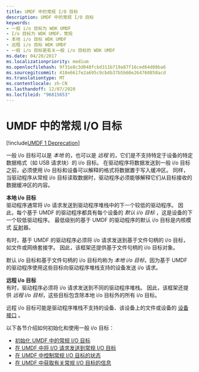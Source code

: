 ```yaml
---
title: UMDF 中的常规 I/O 目标
description: UMDF 中的常规 I/O 目标
keywords:
- 一般 i/o 目标为 WDK UMDF
- I/o 目标为 WDK UMDF，常规
- 本地 i/o 目标 WDK UMDF
- 远程 i/o 目标 WDK UMDF
- 一般 i/o 目标是有关一般 i/o 目标的 WDK UMDF
ms.date: 04/20/2017
ms.localizationpriority: medium
ms.openlocfilehash: 9f31e8c3d048fcbd311b719a87f16ced64d08ba6
ms.sourcegitcommit: 418e6617e2a695c9cb4b37b5b60e264760858acd
ms.translationtype: MT
ms.contentlocale: zh-CN
ms.lasthandoff: 12/07/2020
ms.locfileid: "96815653"
---
```

# <a name="general-io-targets-in-umdf"></a>UMDF 中的常规 I/O 目标


[!include[UMDF 1 Deprecation](../includes/umdf-1-deprecation.md)]

一般 i/o 目标可以是 *本地* 的，也可以是 *远程* 的，它们是不支持特定于设备的特定数据格式（如 USB 请求块）的 i/o 目标。 在驱动程序将数据发送到一般 i/o 目标之前，必须使用 i/o 目标和设备可以解释的格式将数据置于写入缓冲区。 同样，当驱动程序从常规 i/o 目标读取数据时，驱动程序必须能够解释它们从目标接收的数据缓冲区的内容。

<a href="" id="local-i-o-targets-------"></a>**本地 i/o 目标**   
驱动程序通常将 i/o 请求发送到驱动程序堆栈中的下一个较低的驱动程序。 因此，每个基于 UMDF 的驱动程序都具有每个设备的 *默认 i/o 目标* ，这是设备的下一个较低驱动程序。 最低级别的基于 UMDF 的驱动程序的默认 i/o 目标是内核模式 [反射](overview-of-the-umdf.md)器。

有时，基于 UMDF 的驱动程序必须将 i/o 请求发送到基于文件句柄的 i/o 目标，如文件或网络套接字。 因此，该框架还提供基于文件句柄的 i/o 目标对象。

默认 i/o 目标和基于文件句柄的 i/o 目标均称为 *本地 i/o 目标*，因为基于 UMDF 的驱动程序使用这些目标向驱动程序堆栈支持的设备发送 i/o 请求。

<a href="" id="remote-i-o-targets-------"></a>**远程 i/o 目标**   
有时，驱动程序必须将 i/o 请求发送到不同的驱动程序堆栈。 因此，该框架还提供 *远程 i/o 目标*，这些目标包含除本地 i/o 目标外的所有 i/o 目标。

远程 i/o 目标可能是驱动程序堆栈不支持的设备、该设备上的文件或设备的 [设备接口](using-device-interfaces-in-umdf-drivers.md) 。

以下各节介绍如何初始化和使用一般 i/o 目标：

-   [初始化 UMDF 中的常规 I/O 目标](initializing-a-general-i-o-target-in-umdf.md)
-   [在 UMDF 中将 I/O 请求发送到常规 I/O 目标](sending-i-o-requests-to-a-general-i-o-target-in-umdf.md)
-   [在 UMDF 中控制常规 I/O 目标的状态](controlling-a-general-i-o-target-s-state-in-umdf.md)
-   [在 UMDF 中获取有关常规 I/O 目标的信息](obtaining-information-about-a-general-i-o-target-in-umdf.md)

 

 





